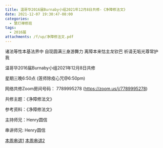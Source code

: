 ```yaml
---
title: 温哥华2016届Burnaby小组2021年12月8日共修-《净障修法文》
date: 2021-12-07 19:30:47-08:00
categories:
  - 慧灯禅修班
tags:
  - 2016届
attachments: /f/up/净障修法文.pdf
---
```

诸法等性本基法界中 自现圆满三身游舞力 离障本来怙主龙钦巴 祈请无垢光尊常护我

温哥华2016届Burnaby小组2021年12月8日共修 

星期三晚6:50点 (莲师除疫心咒@6:50pm)

网络共修Zoom房间号码： 7789995278 (<https://zoom.us/j/7789995278>)

共修主题：《净障修法文》

参考资料：《净障修法文》

主持师兄：Henry圆信

串讲师兄: Henry圆信  

[本周串讲1](http://huidengchanxiu.net/hdv/f/up/净障修法文.pdf)
[本周串讲2](http://huidengchanxiu.net/hdv/f/up/净障修法文学习难点.rtf)